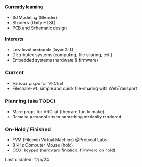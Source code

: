 #### Currently learning
- 3d Modeling (Blender)
- Shaders (Unity HLSL) 
- PCB and Schematic design

#### Interests
- Low level protocols (layer 3-5)
- Distributed systems (computing, file sharing, ect.)
- Embedded systems (hardware & firmware)

### Current
- Various props for VRChat
- Fileshare-wt: simple and quick file-sharing with WebTransport

### Planning (aka TODO)
- More props for VRChat (they are fun to make)
- Remake personal site to something statically rendered
  
### On-Hold / Finished 
- FVM (Filecoin Virtual Machine) @Protocol Labs
- 8 kHz Computer Mouse (hold)
- OSU! keypad (hardware finished, firmware on hold)

Last updated: 12/5/24
<!--
**mriise/mriise** is a ✨ _special_ ✨ repository because its `README.md` (this file) appears on your GitHub profile.

Here are some ideas to get you started:

- 🔭 I’m currently working on ...
- 🌱 I’m currently learning ...
- 👯 I’m looking to collaborate on ...
- 🤔 I’m looking for help with ...
- 💬 Ask me about ...
- 📫 How to reach me: ...
- 😄 Pronouns: ...
- ⚡ Fun fact: ...
-->
